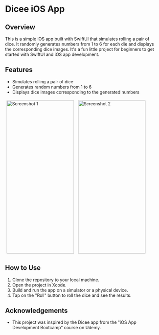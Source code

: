 # Dicee iOS App

## Overview
This is a simple iOS app built with SwiftUI that simulates rolling a pair of dice. It randomly generates numbers from 1 to 6 for each die and displays the corresponding dice images. It's a fun little project for beginners to get started with SwiftUI and iOS app development.

## Features
- Simulates rolling a pair of dice
- Generates random numbers from 1 to 6
- Displays dice images corresponding to the generated numbers

<p float="left">
    <img src="https://github.com/Mohamed-khaled0/SwiftUI-Simple-Apps/assets/69611091/7acebdb2-4a05-4edf-9987-372aa08990f5" alt="Screenshot 1" width="220" height="500" style="display:inline; margin:5px;">
    <img src="https://github.com/Mohamed-khaled0/SwiftUI-Simple-Apps/assets/69611091/0e4584f9-871a-4526-ad95-01378460f8de" alt="Screenshot 2" width="220" height="500" style="display:inline; margin:5px;">
</p>


## How to Use
1. Clone the repository to your local machine.
2. Open the project in Xcode.
3. Build and run the app on a simulator or a physical device.
4. Tap on the "Roll" button to roll the dice and see the results.


## Acknowledgements
- This project was inspired by the Dicee app from the "iOS App Development Bootcamp" course on Udemy.
